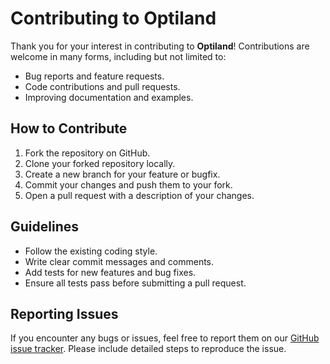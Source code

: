 # Contributing to Optiland

Thank you for your interest in contributing to **Optiland**! Contributions are welcome in many forms, including but not limited to:

- Bug reports and feature requests.
- Code contributions and pull requests.
- Improving documentation and examples.

## How to Contribute

1. Fork the repository on GitHub.
2. Clone your forked repository locally.
3. Create a new branch for your feature or bugfix.
4. Commit your changes and push them to your fork.
5. Open a pull request with a description of your changes.

## Guidelines

- Follow the existing coding style.
- Write clear commit messages and comments.
- Add tests for new features and bug fixes.
- Ensure all tests pass before submitting a pull request.

## Reporting Issues

If you encounter any bugs or issues, feel free to report them on our [GitHub issue tracker](https://github.com/HarrisonKramer/optiland/issues). Please include detailed steps to reproduce the issue.

